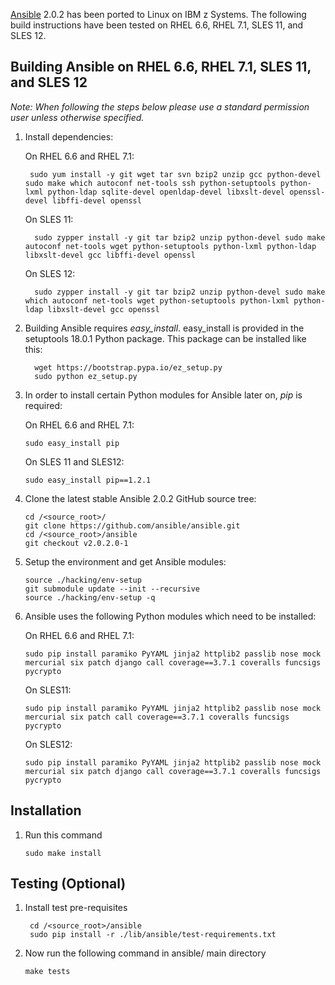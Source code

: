 <!---PACKAGE:Ansible--->
<!---DISTRO:RHEL 6.6:2.0.2--->
<!---DISTRO:RHEL 7.1:2.0.2--->
<!---DISTRO:SLES 11:2.0.2--->
<!---DISTRO:SLES 12:2.0.2--->
[Ansible](http://www.ansible.com/) 2.0.2 has been ported to Linux on IBM z Systems. The following build instructions have been tested on RHEL 6.6, RHEL 7.1, SLES 11, and SLES 12.

## Building Ansible on RHEL 6.6, RHEL 7.1, SLES 11, and SLES 12

*Note: When following the steps below please use a standard permission user unless otherwise specified.*

1. Install dependencies:

    On RHEL 6.6 and RHEL 7.1:
  
        sudo yum install -y git wget tar svn bzip2 unzip gcc python-devel sudo make which autoconf net-tools ssh python-setuptools python-lxml python-ldap sqlite-devel openldap-devel libxslt-devel openssl-devel libffi-devel openssl
      
    On SLES 11:

         sudo zypper install -y git tar bzip2 unzip python-devel sudo make autoconf net-tools wget python-setuptools python-lxml python-ldap libxslt-devel gcc libffi-devel openssl

    On SLES 12:

         sudo zypper install -y git tar bzip2 unzip python-devel sudo make which autoconf net-tools wget python-setuptools python-lxml python-ldap libxslt-devel gcc openssl

             

2. Building Ansible requires *easy_install*. easy_install is provided in the setuptools 18.0.1 Python package. This package can be installed like this:

         wget https://bootstrap.pypa.io/ez_setup.py
         sudo python ez_setup.py
       
3.  In order to install certain Python modules for Ansible later on, *pip* is required:

    On RHEL 6.6 and RHEL 7.1:
  
        sudo easy_install pip
      
    On SLES 11 and SLES12:

        sudo easy_install pip==1.2.1

4.  Clone the latest stable Ansible 2.0.2 GitHub source tree:

        cd /<source_root>/
        git clone https://github.com/ansible/ansible.git
        cd /<source_root>/ansible
        git checkout v2.0.2.0-1

5.  Setup the environment and get Ansible modules:

        source ./hacking/env-setup
        git submodule update --init --recursive
        source ./hacking/env-setup -q

6.  Ansible uses the following Python modules which need to be installed:

    On RHEL 6.6 and RHEL 7.1:
  
        sudo pip install paramiko PyYAML jinja2 httplib2 passlib nose mock mercurial six patch django call coverage==3.7.1 coveralls funcsigs pycrypto

    On SLES11:

        sudo pip install paramiko PyYAML jinja2 httplib2 passlib nose mock mercurial six patch call coverage==3.7.1 coveralls funcsigs pycrypto

    On SLES12:

        sudo pip install paramiko PyYAML jinja2 httplib2 passlib nose mock mercurial six patch django call coverage==3.7.1 coveralls funcsigs pycrypto
      
## Installation

1.  Run this command

        sudo make install

## Testing (Optional)
1. Install test pre-requisites

        cd /<source_root>/ansible
        sudo pip install -r ./lib/ansible/test-requirements.txt
    
2.  Now run the following command in ansible/ main directory

        make tests 

